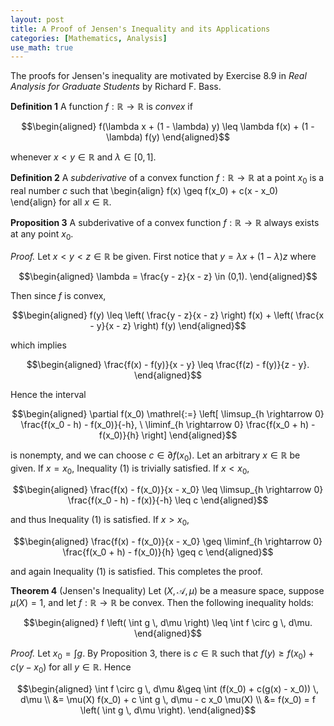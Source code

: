 ```yaml
---
layout: post
title: A Proof of Jensen's Inequality and its Applications
categories: [Mathematics, Analysis]
use_math: true
---
```

The proofs for Jensen's inequality are motivated by Exercise 8.9 in *Real Analysis for Graduate Students* by Richard F. Bass.

**Definition 1** A function $f : \mathbb{R} \rightarrow \mathbb{R}$ is *convex* if

$$\begin{aligned}
f(\lambda x + (1 - \lambda) y) \leq \lambda f(x) + (1 - \lambda) f(y)
\end{aligned}$$

whenever $x < y \in \mathbb{R}$ and $\lambda \in [0,1]$.

**Definition 2** A *subderivative* of a convex function $f : \mathbb{R} \rightarrow \mathbb{R}$ at a point $x_0$ is a real number $c$ such that
\begin{align}
f(x) \geq f(x_0) + c(x - x_0)
\end{align}
for all $x \in \mathbb{R}$.

**Proposition 3** A subderivative of a convex function $f : \mathbb{R} \rightarrow \mathbb{R}$ always exists at any point $x_0$.

*Proof.* Let $x < y < z \in \mathbb{R}$ be given. First notice that $y = \lambda x + (1 - \lambda) z$ where

$$\begin{aligned}
\lambda = \frac{y - z}{x - z} \in (0,1).
\end{aligned}$$

Then since $f$ is convex,

$$\begin{aligned}
f(y) \leq \left( \frac{y - z}{x - z} \right) f(x) + \left( \frac{x - y}{x - z} \right) f(y)
\end{aligned}$$

which implies

$$\begin{aligned}
\frac{f(x) - f(y)}{x - y} \leq \frac{f(z) - f(y)}{z - y}.
\end{aligned}$$

Hence the interval

$$\begin{aligned}
\partial f(x_0) \mathrel{:=} \left[ \limsup_{h \rightarrow 0} \frac{f(x_0 - h) - f(x_0)}{-h}, \ \liminf_{h \rightarrow 0} \frac{f(x_0 + h) - f(x_0)}{h} \right]
\end{aligned}$$

is nonempty, and we can choose $c \in \partial f(x_0)$. Let an arbitrary $x \in \mathbb{R}$ be given. If $x = x_0$, Inequality (1) is trivially satisfied. If $x < x_0$,

$$\begin{aligned}
\frac{f(x) - f(x_0)}{x - x_0} \leq \limsup_{h \rightarrow 0} \frac{f(x_0 - h) - f(x)}{-h} \leq c
\end{aligned}$$

and thus Inequality (1) is satisfied. If $x > x_0$,

$$\begin{aligned}
\frac{f(x) - f(x_0)}{x - x_0} \geq \liminf_{h \rightarrow 0} \frac{f(x_0 + h) - f(x_0)}{h} \geq c
\end{aligned}$$

and again Inequality (1) is satisfied. This completes the proof. $$\tag*{$\blacksquare$}$$

**Theorem 4** (Jensen's Inequality) Let $(X,\mathcal{A},\mu)$ be a measure space, suppose $\mu(X) = 1$, and let $f : \mathbb{R} \rightarrow \mathbb{R}$ be convex. Then the following inequality holds:

$$\begin{aligned}
f \left( \int g \, d\mu \right) \leq \int f \circ g \, d\mu.
\end{aligned}$$

*Proof.* Let $x_0 = \int g$. By Proposition 3, there is $c \in \mathbb{R}$ such that $f(y) \geq f(x_0) + c(y - x_0)$ for all $y \in \mathbb{R}$. Hence

$$\begin{aligned}
\int f \circ g \, d\mu &\geq \int (f(x_0) + c(g(x) - x_0)) \, d\mu \\
&= \mu(X) f(x_0) + c \int g \, d\mu - c x_0 \mu(X) \\
&= f(x_0) = f \left( \int g \, d\mu \right).
\end{aligned}$$

$$\tag*{$\blacksquare$}$$
